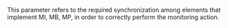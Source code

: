 This parameter refers to the required synchronization among elements that implement MI, MB, MP, in order to correctly perform the monitoring action. 
